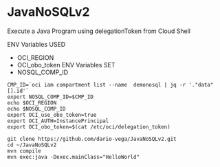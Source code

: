 # JavaNoSQLv2

Execute a Java Program using delegationToken from Cloud Shell

ENV Variables USED
- OCI_REGION
- OCI_obo_token
ENV Variables SET
- NOSQL_COMP_ID


````
CMP_ID=`oci iam compartment list --name  demonosql | jq -r '."data"[].id'`
export NOSQL_COMP_ID=$CMP_ID
echo $OCI_REGION
echo $NOSQL_COMP_ID
export OCI_use_obo_token=true
export OCI_AUTH=InstancePrincipal
export OCI_obo_token=$(cat /etc/oci/delegation_token) 

git clone https://github.com/dario-vega/JavaNoSQLv2.git
cd ~/JavaNoSQLv2
mvn compile
mvn exec:java -Dexec.mainClass="HelloWorld"

````
